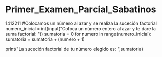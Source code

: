 # Primer_Examen_Parcial_Sabatinos
1412211
#Colocamos un número al azar y se realiza la suceción factorial
numero_inicial = int(input("Coloca un número entero al azar y te dare la suma factorial: "))
sumatoria = 0
for numero in range(numero_inicial):
    sumatoria = sumatoria + (numero + 1)
  
print("La suceción factorial de tu número elegido es: ",sumatoria)
